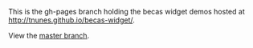 This is the gh-pages branch holding the becas widget demos hosted at http://tnunes.github.io/becas-widget/.

View the [master branch](http://github.com/tnunes/becas-widget).
